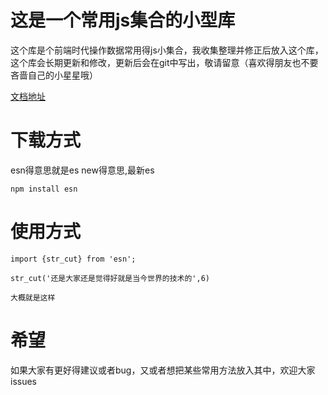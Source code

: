 # 这是一个常用js集合的小型库
这个库是个前端时代操作数据常用得js小集合，我收集整理并修正后放入这个库，这个库会长期更新和修改，更新后会在git中写出，敬请留意（喜欢得朋友也不要吝啬自己的小星星哦）  

[文档地址](https://github.com/aiyuekuang/esn/blob/master/wendang.md)  

# 下载方式
esn得意思就是es new得意思,最新es  

    npm install esn

# 使用方式
    import {str_cut} from 'esn';
    
    str_cut('还是大家还是觉得好就是当今世界的技术的',6)
    
    大概就是这样
# 希望
如果大家有更好得建议或者bug，又或者想把某些常用方法放入其中，欢迎大家issues